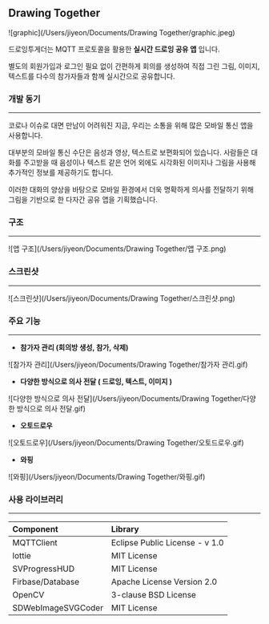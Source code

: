 ## Drawing Together

![graphic](/Users/jiyeon/Documents/Drawing Together/graphic.jpeg)

드로잉투게더는 MQTT 프로토콜을 활용한 **실시간 드로잉 공유 앱** 입니다.

별도의 회원가입과 로그인 필요 없이 간편하게 회의를 생성하여 직접 그린 그림, 이미지, 텍스트를 다수의 참가자들과 함께 실시간으로 공유합니다.



### 개발 동기

---

코로나 이슈로 대면 만남이 어려워진 지금, 우리는 소통을 위해 많은 모바일 통신 앱을 사용합니다.

대부분의 모바일 통신 수단은 음성과 영상, 텍스트로 보편화되어 있습니다. 사람들은 대화를 주고받을 때 음성이나 텍스트 같은 언어 외에도 시각화된 이미지나 그림을 사용해 추가적인 정보를 제공하기도 합니다. 

이러한 대화의 양상을 바탕으로 모바일 환경에서 더욱 명확하게 의사를 전달하기 위해 그림을 기반으로 한 다자간 공유 앱을 기획했습니다.



### 구조

---

![앱 구조](/Users/jiyeon/Documents/Drawing Together/앱 구조.png)



### 스크린샷

---

![스크린샷](/Users/jiyeon/Documents/Drawing Together/스크린샷.png)



### 주요 기능

---

- **참가자 관리 (회의방 생성, 참가, 삭제)**

![참가자 관리](/Users/jiyeon/Documents/Drawing Together/참가자 관리.gif)



- **다양한 방식으로 의사 전달 ( 드로잉, 텍스트, 이미지 )**

![다양한 방식으로 의사 전달](/Users/jiyeon/Documents/Drawing Together/다양한 방식으로 의사 전달.gif)



- **오토드로우**

![오토드로우](/Users/jiyeon/Documents/Drawing Together/오토드로우.gif)



- **와핑**

![와핑](/Users/jiyeon/Documents/Drawing Together/와핑.gif)



### 사용 라이브러리

---

| Component          | Library                        |
| :----------------- | :----------------------------- |
| MQTTClient         | Eclipse Public License - v 1.0 |
| lottie             | MIT License                    |
| SVProgressHUD      | MIT License                    |
| Firbase/Database   | Apache License Version 2.0     |
| OpenCV             | 3-clause BSD License           |
| SDWebImageSVGCoder | MIT License                    |

